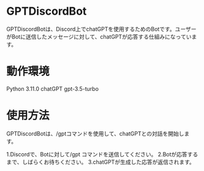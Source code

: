 # GPTDiscordBot
GPTDiscordBotは、Discord上でchatGPTを使用するためのBotです。ユーザーがBotに送信したメッセージに対して、chatGPTが応答する仕組みになっています。

# 動作環境
Python 3.11.0
chatGPT gpt-3.5-turbo

# 使用方法
GPTDiscordBotは、/gptコマンドを使用して、chatGPTとの対話を開始します。

1.Discordで、Botに対して/gpt コマンドを送信してください。
2.Botが応答するまで、しばらくお待ちください。
3.chatGPTが生成した応答が返信されます。

